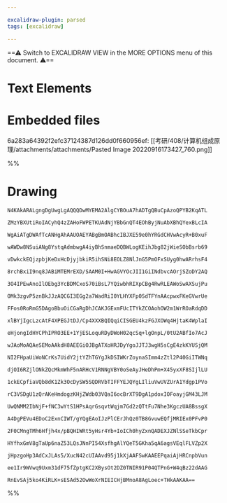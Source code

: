 ```yaml
---

excalidraw-plugin: parsed
tags: [excalidraw]

---
```

==⚠  Switch to EXCALIDRAW VIEW in the MORE OPTIONS menu of this document. ⚠==


# Text Elements

# Embedded files
6a283a64392f2efc37124387d126dd0f660956ef: [[考研/408/计算机组成原理/attachments/attachments/Pasted Image 20220916173427_760.png]]

%%
# Drawing
```compressed-json
N4KAkARALgngDgUwgLgAQQQDwMYEMA2AlgCYBOuA7hADTgQBuCpAzoQPYB2KqATL

ZMzYBXUtiRoIACyhQ4zZAHoFWPETKUAdNjYBbGnQT4EOhByjNuAbXBhQYexBLcIA

WgAiATgDWAfTcANHgAhAAUOAEYABgBmOABhcIBJXE59e0hYRGdCHVwAcyR+B0xuF

wAWDw8NSuiANg8YstqAdmbwgA4iyBhSnmaeDQBWLogKEihJbg82jWieSObBsrb69

vDwkckEQjzpbjKeDxHcDjyjbkiR5ihSNi8EOLZ8NlJnG5PmOFxSUyg0hwARrhsF4

8rchBxiI9nq8JABiMTEMrEXD/SAAM0I+HwAGVYOcJII1GiINdbvcAOrjSZoDY2AQ

3O4IPEwAnoIlOEbg3YcBDMCxoS70iBsL7YQiwbhRIXpCBg4RwRLEAWoSwAXSujPu

OMk3zgvP5znBkJJzAQCGI3EGg2a7WadRiI0YLHYXFp0SdTFYnAAcpwxFKeGVwrUe

FFos0RoRmG5DAgoBbuOiCGaRgDhJCAKJGExmFUcITYkZCOAohOW2m1WrROaRdqDD

xlBYjIgcLzcAtF4XPEGJtDJ/Cp4XXXBQIQqiCISGEU4kzFGJXOWq4HjtaK4WplaI

eHjongIdHYCPhIPRO3EE+1YjESLoquRDyDWoH02qcSq+lgOnpL/0tU2ABfIo7AcJ

wJAoMoAQAeSEMoAAkdH8AEEGiOJBgATXoHRJDyYgoJJTJ3wgH5sCgE4zkKYUSjQM

NI2FHpaUiWoNCrKs7UidY2jtYZhTGYgJkDSIWKrZoynaSImm4zZtl2P40GiITWNq

djOI6RZjlONkZQcMkmWhF5nARHcV1RNNgVBY0oSeAyJHeDhPm+X45yxXF8SIjlLU

1ckECpfiaVQb8dK1Zk3OcDySW5SQDRVbTIFFYEJQYgLIliuVwUVZUrA1Ydgp1PVo

rC3VSDgU1zQrAKeHmdogzKHjZWdb03VQaI6ocBrXT9DgA1pdoxIOFoayjGM43LJM

UwQNMM2IbNjF+fNC3wYtS1HPsAqrGsqvtWqjm7Gd2zQTtFu7Nhe3KgczUA8BssgX

A4DgPEVu4EDoC2ExnCIWT/gYQgEAoIJzPlCErJhQz0TB8GvuwEQfjMRIEx0PFvP0

2F0CMngTMh6Hfjh4x/pBQHIWRt5yHsr4Yb+IoICh0hyZxnQADEXJZNlSSeTkbCpr

HYfhxGmV8gTaUp6naZ53LQsJNnPI54XsfhgAlYQeT5GKha5qA6agsVEqlFLVZp2X

jHpzgoHp3AdCxJLAs5/XucN42cUIAAvd95j1kXjAAFSwKAAEEPqaiAjHRCnpbVun

ee1Ir9WVwq9Uxm31dF75fZptgKC2XBysOt2DZ0TNIR91P04QTPnG+W4qBz22dAAG

RnEvSAj5ko4KiRLK+sESAd52OwWoXrNIEICHjBMnoA8AgLoec+THkAAKAA==
```
%%